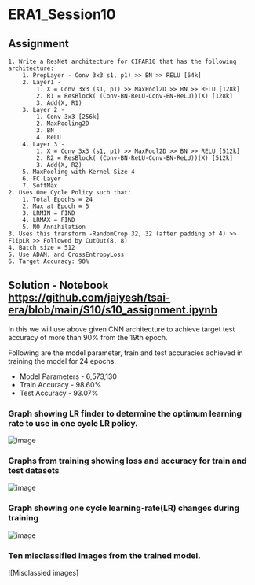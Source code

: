 # ERA1_Session10
## Assignment
    1. Write a ResNet architecture for CIFAR10 that has the following architecture: 
        1. PrepLayer - Conv 3x3 s1, p1) >> BN >> RELU [64k] 
        2. Layer1 - 
            1. X = Conv 3x3 (s1, p1) >> MaxPool2D >> BN >> RELU [128k] 
            2. R1 = ResBlock( (Conv-BN-ReLU-Conv-BN-ReLU))(X) [128k]  
            3. Add(X, R1) 
        3. Layer 2 - 
            1. Conv 3x3 [256k] 
            2. MaxPooling2D 
            3. BN 
            4. ReLU 
        4. Layer 3 - 
            1. X = Conv 3x3 (s1, p1) >> MaxPool2D >> BN >> RELU [512k] 
            2. R2 = ResBlock( (Conv-BN-ReLU-Conv-BN-ReLU))(X) [512k] 
            3. Add(X, R2) 
        5. MaxPooling with Kernel Size 4 
        6. FC Layer
        7. SoftMax 
    2. Uses One Cycle Policy such that: 
        1. Total Epochs = 24 
        2. Max at Epoch = 5 
        3. LRMIN = FIND 
        4. LRMAX = FIND 
        5. NO Annihilation 
    3. Uses this transform -RandomCrop 32, 32 (after padding of 4) >> FlipLR >> Followed by CutOut(8, 8) 
    4. Batch size = 512 
    5. Use ADAM, and CrossEntropyLoss 
    6. Target Accuracy: 90% 

## Solution - Notebook https://github.com/jaiyesh/tsai-era/blob/main/S10/s10_assignment.ipynb
In this we will use above given CNN architecture to achieve target test accuracy of more than 90% from the 19th epoch.

Following are the model parameter, train and test accuracies achieved in training the model for 24 epochs.
- Model Parameters - 6,573,130
- Train Accuracy - 98.60%
- Test Accuracy - 93.07%


### Graph showing LR finder to determine the optimum learning rate to use in one cycle LR policy.
![image](https://github.com/jaiyesh/tsai-era/assets/64524945/98d8637c-d437-4c2d-8e8a-ba4288ca1e21)



### Graphs from training showing loss and accuracy for train and test datasets
![image](https://github.com/jaiyesh/tsai-era/assets/64524945/8153764a-9725-4bf3-b9b7-249b931ac795)


### Graph showing one cycle learning-rate(LR) changes during training 
![image](https://github.com/jaiyesh/tsai-era/assets/64524945/7e812248-2365-4ff4-8bbe-c54c68ea4285)


### Ten misclassified images from the trained model.
![Misclassied images]
